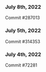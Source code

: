 ### July 8th, 2022

Commit #287013

### July 5th, 2022

Commit #314353


### July 4th, 2022

Commit #72281
